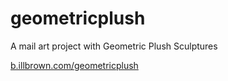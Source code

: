 geometricplush
==============

A mail art project with Geometric Plush Sculptures

[b.illbrown.com/geometricplush](b.illbrown.com/geometricplush)